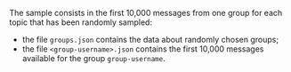 The sample consists in the first 10,000 messages from one group for each topic that has been randomly sampled:
- the file `groups.json` contains the data about randomly chosen groups;
- the file `<group-username>.json` contains the first 10,000 messages available for the group `group-username`.